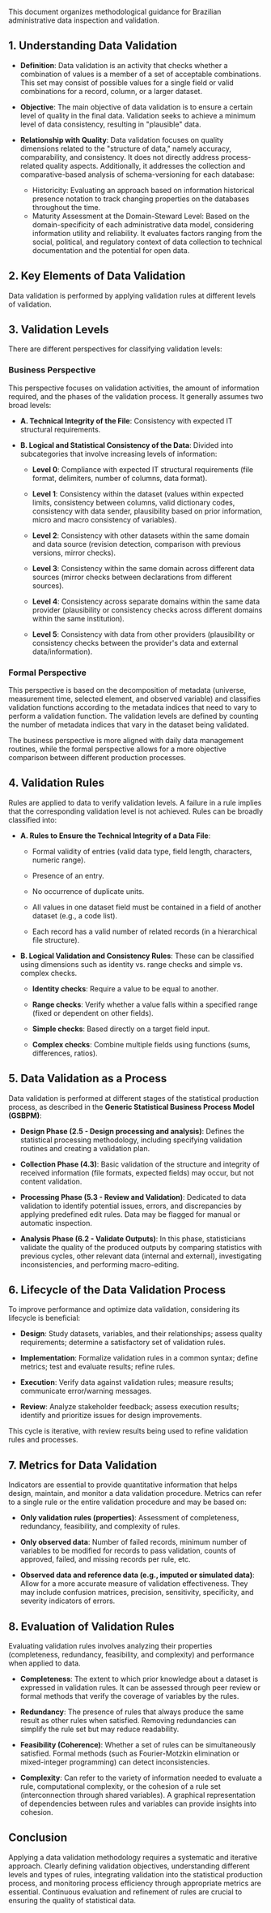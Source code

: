 
This document organizes methodological guidance for Brazilian administrative data inspection and validation. 

## 1. Understanding Data Validation

- **Definition**: Data validation is an activity that checks whether a combination of values is a member of a set of acceptable combinations. This set may consist of possible values for a single field or valid combinations for a record, column, or a larger dataset.
    
- **Objective**: The main objective of data validation is to ensure a certain level of quality in the final data. Validation seeks to achieve a minimum level of data consistency, resulting in "plausible" data.
    
- **Relationship with Quality**: Data validation focuses on quality dimensions related to the "structure of data," namely accuracy, comparability, and consistency. It does not directly address process-related quality aspects. Additionally, it addresses the collection and comparative-based analysis of schema-versioning for each database: 
	- Historicity: Evaluating an approach based on information historical presence notation to track changing properties on the databases throughout the time.
	- Maturity Assessment at the Domain-Steward Level: Based on the domain-specificity of each administrative data model, considering information utility and reliability. It evaluates factors ranging from the social, political, and regulatory context of data collection to technical documentation and the potential for open data. 
    

## 2. Key Elements of Data Validation

Data validation is performed by applying validation rules at different levels of validation.

## 3. Validation Levels

There are different perspectives for classifying validation levels:

### **Business Perspective**

This perspective focuses on validation activities, the amount of information required, and the phases of the validation process. It generally assumes two broad levels:

- **A. Technical Integrity of the File**: Consistency with expected IT structural requirements.
    
- **B. Logical and Statistical Consistency of the Data**: Divided into subcategories that involve increasing levels of information:
    
    - **Level 0**: Compliance with expected IT structural requirements (file format, delimiters, number of columns, data format).
        
    - **Level 1**: Consistency within the dataset (values within expected limits, consistency between columns, valid dictionary codes, consistency with data sender, plausibility based on prior information, micro and macro consistency of variables).
        
    - **Level 2**: Consistency with other datasets within the same domain and data source (revision detection, comparison with previous versions, mirror checks).
        
    - **Level 3**: Consistency within the same domain across different data sources (mirror checks between declarations from different sources).
        
    - **Level 4**: Consistency across separate domains within the same data provider (plausibility or consistency checks across different domains within the same institution).
        
    - **Level 5**: Consistency with data from other providers (plausibility or consistency checks between the provider's data and external data/information).
        

### **Formal Perspective**

This perspective is based on the decomposition of metadata (universe, measurement time, selected element, and observed variable) and classifies validation functions according to the metadata indices that need to vary to perform a validation function. The validation levels are defined by counting the number of metadata indices that vary in the dataset being validated.

The business perspective is more aligned with daily data management routines, while the formal perspective allows for a more objective comparison between different production processes.

## 4. Validation Rules

Rules are applied to data to verify validation levels. A failure in a rule implies that the corresponding validation level is not achieved. Rules can be broadly classified into:

- **A. Rules to Ensure the Technical Integrity of a Data File**:
    
    - Formal validity of entries (valid data type, field length, characters, numeric range).
        
    - Presence of an entry.
        
    - No occurrence of duplicate units.
        
    - All values in one dataset field must be contained in a field of another dataset (e.g., a code list).
        
    - Each record has a valid number of related records (in a hierarchical file structure).
        
- **B. Logical Validation and Consistency Rules**: These can be classified using dimensions such as identity vs. range checks and simple vs. complex checks.
    
    - **Identity checks**: Require a value to be equal to another.
        
    - **Range checks**: Verify whether a value falls within a specified range (fixed or dependent on other fields).
        
    - **Simple checks**: Based directly on a target field input.
        
    - **Complex checks**: Combine multiple fields using functions (sums, differences, ratios).
        

## 5. Data Validation as a Process

Data validation is performed at different stages of the statistical production process, as described in the **Generic Statistical Business Process Model (GSBPM)**:

- **Design Phase (2.5 - Design processing and analysis)**: Defines the statistical processing methodology, including specifying validation routines and creating a validation plan.
    
- **Collection Phase (4.3)**: Basic validation of the structure and integrity of received information (file formats, expected fields) may occur, but not content validation.
    
- **Processing Phase (5.3 - Review and Validation)**: Dedicated to data validation to identify potential issues, errors, and discrepancies by applying predefined edit rules. Data may be flagged for manual or automatic inspection.
    
- **Analysis Phase (6.2 - Validate Outputs)**: In this phase, statisticians validate the quality of the produced outputs by comparing statistics with previous cycles, other relevant data (internal and external), investigating inconsistencies, and performing macro-editing.
    

## 6. Lifecycle of the Data Validation Process

To improve performance and optimize data validation, considering its lifecycle is beneficial:

- **Design**: Study datasets, variables, and their relationships; assess quality requirements; determine a satisfactory set of validation rules.
    
- **Implementation**: Formalize validation rules in a common syntax; define metrics; test and evaluate results; refine rules.
    
- **Execution**: Verify data against validation rules; measure results; communicate error/warning messages.
    
- **Review**: Analyze stakeholder feedback; assess execution results; identify and prioritize issues for design improvements.
    

This cycle is iterative, with review results being used to refine validation rules and processes.

## 7. Metrics for Data Validation

Indicators are essential to provide quantitative information that helps design, maintain, and monitor a data validation procedure. Metrics can refer to a single rule or the entire validation procedure and may be based on:

- **Only validation rules (properties)**: Assessment of completeness, redundancy, feasibility, and complexity of rules.
    
- **Only observed data**: Number of failed records, minimum number of variables to be modified for records to pass validation, counts of approved, failed, and missing records per rule, etc.
    
- **Observed data and reference data (e.g., imputed or simulated data)**: Allow for a more accurate measure of validation effectiveness. They may include confusion matrices, precision, sensitivity, specificity, and severity indicators of errors.
    

## 8. Evaluation of Validation Rules

Evaluating validation rules involves analyzing their properties (completeness, redundancy, feasibility, and complexity) and performance when applied to data.

- **Completeness**: The extent to which prior knowledge about a dataset is expressed in validation rules. It can be assessed through peer review or formal methods that verify the coverage of variables by the rules.
    
- **Redundancy**: The presence of rules that always produce the same result as other rules when satisfied. Removing redundancies can simplify the rule set but may reduce readability.
    
- **Feasibility (Coherence)**: Whether a set of rules can be simultaneously satisfied. Formal methods (such as Fourier-Motzkin elimination or mixed-integer programming) can detect inconsistencies.
    
- **Complexity**: Can refer to the variety of information needed to evaluate a rule, computational complexity, or the cohesion of a rule set (interconnection through shared variables). A graphical representation of dependencies between rules and variables can provide insights into cohesion.
    

## Conclusion

Applying a data validation methodology requires a systematic and iterative approach. Clearly defining validation objectives, understanding different levels and types of rules, integrating validation into the statistical production process, and monitoring process efficiency through appropriate metrics are essential. Continuous evaluation and refinement of rules are crucial to ensuring the quality of statistical data.
